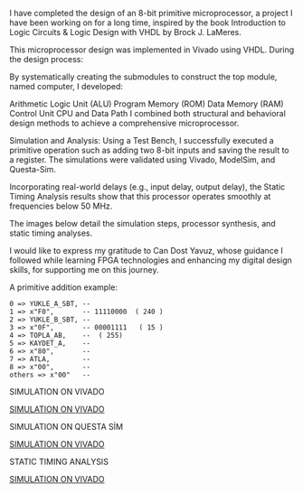 I have completed the design of an 8-bit primitive microprocessor, a project I have been working on for a long time, inspired by the book Introduction to Logic Circuits & Logic Design with VHDL by Brock J. LaMeres.

This microprocessor design was implemented in Vivado using VHDL. During the design process:

By systematically creating the submodules to construct the top module, named computer, I developed:

Arithmetic Logic Unit (ALU)
Program Memory (ROM)
Data Memory (RAM)
Control Unit
CPU and Data Path
I combined both structural and behavioral design methods to achieve a comprehensive microprocessor.

Simulation and Analysis:
Using a Test Bench, I successfully executed a primitive operation such as adding two 8-bit inputs and saving the result to a register. The simulations were validated using Vivado, ModelSim, and Questa-Sim.

Incorporating real-world delays (e.g., input delay, output delay), the Static Timing Analysis results show that this processor operates smoothly at frequencies below 50 MHz.

The images below detail the simulation steps, processor synthesis, and static timing analyses.

I would like to express my gratitude to Can Dost Yavuz, whose guidance I followed while learning FPGA technologies and enhancing my digital design skills, for supporting me on this journey.

A primitive addition example:

    0 => YUKLE_A_SBT, -- 
    1 => x"F0",       -- 11110000  ( 240 )
    2 => YUKLE_B_SBT, -- 
    3 => x"0F",       -- 00001111   ( 15 )
    4 => TOPLA_AB,    --  ( 255)
    5 => KAYDET_A,    -- 
    6 => x"80",       -- 
    7 => ATLA,        -- 
    8 => x"00",       -- 
    others => x"00"   --



    
 SIMULATION ON VIVADO

[SIMULATION ON VIVADO](store_register.png)

SIMULATION ON QUESTA SİM

[SIMULATION ON VIVADO](multisim.png)

STATIC TIMING ANALYSIS

[SIMULATION ON VIVADO](TimingAnalys.png)


